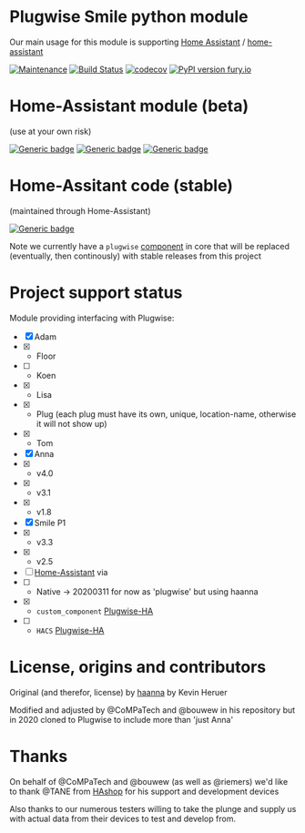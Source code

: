 # Plugwise Smile python module

Our main usage for this module is supporting [Home Assistant](https://www.home-assistant.io) / [home-assistant](http://github.com/home-assistant/core/)

[![Maintenance](https://img.shields.io/badge/Maintained%3F-yes-green.svg)](https://github.com/plugwise)
[![Build Status](https://travis-ci.org/plugwise/Plugwise-Smile.svg?branch=master)](https://travis-ci.org/plugwise/Plugwise-Smile)
[![codecov](https://codecov.io/gh/plugwise/Plugwise-Smile/branch/master/graph/badge.svg)](https://codecov.io/gh/plugwise/Plugwise-Smile)
[![PyPI version fury.io](https://badge.fury.io/py/Plugwise-Smile.svg)](https://pypi.python.org/pypi/Plugwise-Smile/)


# Home-Assistant module (beta)

(use at your own risk)

[![Generic badge](https://img.shields.io/github/v/release/plugwise/plugwise-beta)](https://github.com/plugwise/plugwise-beta)
[![Generic badge](https://img.shields.io/badge/HA%20custom_component-yes-green.svg)](https://github.com/plugwise/plugwise-beta)
[![Generic badge](https://img.shields.io/badge/HACS-add%20our%20repo-yellow.svg)](https://github.com/plugwise/plugwise-beta)

# Home-Assitant code (stable)

(maintained through Home-Assistant)

[![Generic badge](https://img.shields.io/badge/HA%20core-no-red.svg)](https://github.com/home-assistant/core/tree/dev/homeassistant/components/plugwise)

Note we currently have a `plugwise` [component](https://github.com/home-assistant/core/tree/dev/homeassistant/components/plugwise) in core that will be replaced (eventually, then continously) with stable releases from this project

# Project support status

Module providing interfacing with Plugwise:

  - [x] Adam
  - [x]  - Floor
  - [ ]  - Koen
  - [x]  - Lisa
  - [x]  - Plug (each plug must have its own, unique, location-name, otherwise it will not show up) 
  - [x]  - Tom
  - [x] Anna
  - [x]  - v4.0
  - [x]  - v3.1
  - [x]  - v1.8 
  - [x] Smile P1
  - [x]  - v3.3
  - [x]  - v2.5
  - [ ] [Home-Assistant](https://home-assistant.io) via 
  - [ ]  - Native -> 20200311 for now as 'plugwise' but using haanna
  - [x]  - `custom_component` [Plugwise-HA](https://github.com/plugwise/Plugwise-HA)
  - [ ]  - `HACS` [Plugwise-HA](https://github.com/plugwise/Plugwise-HA)

# License, origins and contributors

Original (and therefor, license) by [haanna](https://github.com/laetificat/haanna) by Kevin Heruer

Modified and adjusted by @CoMPaTech and @bouwew in his repository but in 2020 cloned to Plugwise to include more than 'just Anna'


# Thanks

On behalf of @CoMPaTech and @bouwew (as well as @riemers) we'd like to thank @TANE from [HAshop](https://hashop.nl) for his support and development devices

Also thanks to our numerous testers willing to take the plunge and supply us with actual data from their devices to test and develop from.

